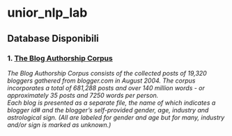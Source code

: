 # unior_nlp_lab

## Database Disponibili
### 1. [The Blog Authorship Corpus](http://u.cs.biu.ac.il/~koppel/BlogCorpus.htm)
*The Blog Authorship Corpus consists of the collected posts of 19,320 bloggers gathered from blogger.com in August 2004. The corpus incorporates a total of 681,288 posts and over 140 million words - or approximately 35 posts and 7250 words per person.  
Each blog is presented as a separate file, the name of which indicates a blogger id# and the blogger’s self-provided gender, age, industry and astrological sign. (All are labeled for gender and age but for many, industry and/or sign is marked as unknown.)*



